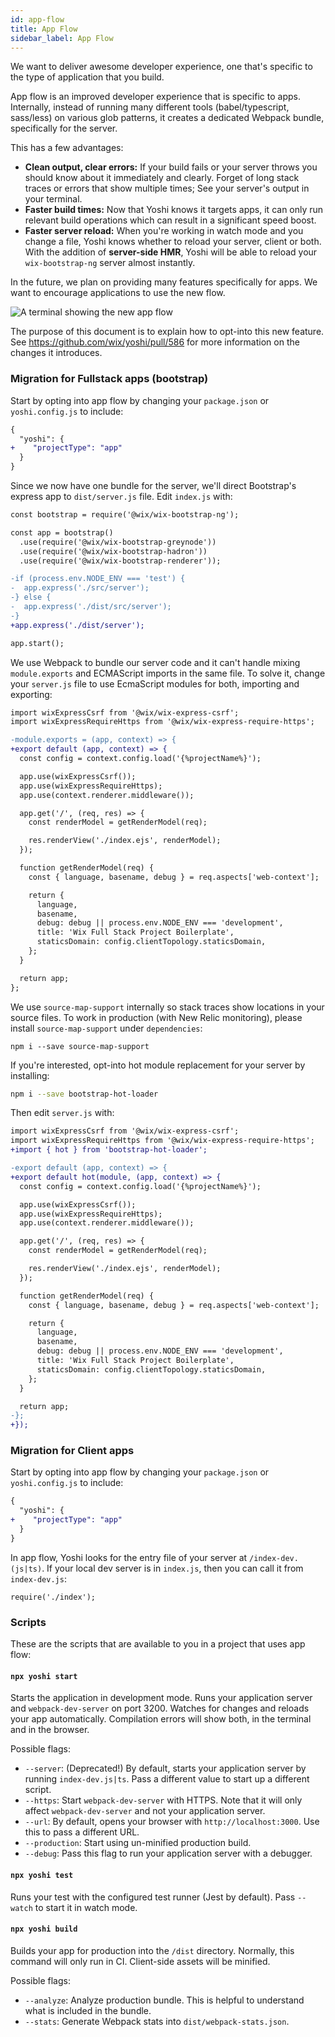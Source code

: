 ```yaml
---
id: app-flow
title: App Flow
sidebar_label: App Flow
---
```


We want to deliver awesome developer experience, one that's specific to the type of application that you build.

App flow is an improved developer experience that is specific to apps. Internally, instead of running many different tools (babel/typescript, sass/less) on various glob patterns, it creates a dedicated Webpack bundle, specifically for the server.

This has a few advantages:

- **Clean output, clear errors:** If your build fails or your server throws you should know about it immediately and clearly. Forget of long stack traces or errors that show multiple times; See your server's output in your terminal.
- **Faster build times:** Now that Yoshi knows it targets apps, it can only run relevant build operations which can result in a significant speed boost.
- **Faster server reload:** When you're working in watch mode and you change a file, Yoshi knows whether to reload your server, client or both. With the addition of **server-side HMR**, Yoshi will be able to reload your `wix-bootstrap-ng` server almost instantly.

In the future, we plan on providing many features specifically for apps. We want to encourage applications to use the new flow.

![A terminal showing the new app flow](../assets/24-app-flow.png)

The purpose of this document is to explain how to opt-into this new feature. See https://github.com/wix/yoshi/pull/586 for more information on the changes it introduces.

### Migration for Fullstack apps (bootstrap)

Start by opting into app flow by changing your `package.json` or `yoshi.config.js` to include:

```diff
{
  "yoshi": {
+    "projectType": "app"
  }
}
```

Since we now have one bundle for the server, we'll direct Bootstrap's express app to `dist/server.js` file. Edit `index.js` with:

```diff
const bootstrap = require('@wix/wix-bootstrap-ng');

const app = bootstrap()
  .use(require('@wix/wix-bootstrap-greynode'))
  .use(require('@wix/wix-bootstrap-hadron'))
  .use(require('@wix/wix-bootstrap-renderer'));

-if (process.env.NODE_ENV === 'test') {
-  app.express('./src/server');
-} else {
-  app.express('./dist/src/server');
-}
+app.express('./dist/server');

app.start();
```

We use Webpack to bundle our server code and it can't handle mixing `module.exports` and ECMAScript imports in the same file. To solve it, change your `server.js` file to use EcmaScript modules for both, importing and exporting:

```diff
import wixExpressCsrf from '@wix/wix-express-csrf';
import wixExpressRequireHttps from '@wix/wix-express-require-https';

-module.exports = (app, context) => {
+export default (app, context) => {
  const config = context.config.load('{%projectName%}');

  app.use(wixExpressCsrf());
  app.use(wixExpressRequireHttps);
  app.use(context.renderer.middleware());

  app.get('/', (req, res) => {
    const renderModel = getRenderModel(req);

    res.renderView('./index.ejs', renderModel);
  });

  function getRenderModel(req) {
    const { language, basename, debug } = req.aspects['web-context'];

    return {
      language,
      basename,
      debug: debug || process.env.NODE_ENV === 'development',
      title: 'Wix Full Stack Project Boilerplate',
      staticsDomain: config.clientTopology.staticsDomain,
    };
  }

  return app;
};
```

We use `source-map-support` internally so stack traces show locations in your source files. To work in production (with New Relic monitoring), please install `source-map-support` under `dependencies`:

```
npm i --save source-map-support
```

If you're interested, opt-into hot module replacement for your server by installing:

```sh
npm i --save bootstrap-hot-loader
```

Then edit `server.js` with:

```diff
import wixExpressCsrf from '@wix/wix-express-csrf';
import wixExpressRequireHttps from '@wix/wix-express-require-https';
+import { hot } from 'bootstrap-hot-loader';

-export default (app, context) => {
+export default hot(module, (app, context) => {
  const config = context.config.load('{%projectName%}');

  app.use(wixExpressCsrf());
  app.use(wixExpressRequireHttps);
  app.use(context.renderer.middleware());

  app.get('/', (req, res) => {
    const renderModel = getRenderModel(req);

    res.renderView('./index.ejs', renderModel);
  });

  function getRenderModel(req) {
    const { language, basename, debug } = req.aspects['web-context'];

    return {
      language,
      basename,
      debug: debug || process.env.NODE_ENV === 'development',
      title: 'Wix Full Stack Project Boilerplate',
      staticsDomain: config.clientTopology.staticsDomain,
    };
  }

  return app;
-};
+});
```

### Migration for Client apps

Start by opting into app flow by changing your `package.json` or `yoshi.config.js` to include:

```diff
{
  "yoshi": {
+    "projectType": "app"
  }
}
```

In app flow, Yoshi looks for the entry file of your server at `/index-dev.(js|ts)`. If your local dev server is in `index.js`, then you can call it from `index-dev.js`:

```
require('./index');
```

### Scripts

These are the scripts that are available to you in a project that uses app flow:

#### `npx yoshi start`

Starts the application in development mode. Runs your application server and `webpack-dev-server` on port 3200. Watches for changes and reloads your app automatically. Compilation errors will show both, in the terminal and in the browser.

Possible flags:

- `--server`: (Deprecated!) By default, starts your application server by running `index-dev.js|ts`. Pass a different value to start up a different script.
- `--https`: Start `webpack-dev-server` with HTTPS. Note that it will only affect `webpack-dev-server` and not your application server.
- `--url`: By default, opens your browser with `http://localhost:3000`. Use this to pass a different URL.
- `--production`: Start using un-minified production build.
- `--debug`: Pass this flag to run your application server with a debugger.

#### `npx yoshi test`

Runs your test with the configured test runner (Jest by default). Pass `--watch` to start it in watch mode.

#### `npx yoshi build`

Builds your app for production into the `/dist` directory. Normally, this command will only run in CI. Client-side assets will be minified.

Possible flags:

- `--analyze`: Analyze production bundle. This is helpful to understand what is included in the bundle.
- `--stats`: Generate Webpack stats into `dist/webpack-stats.json`.
